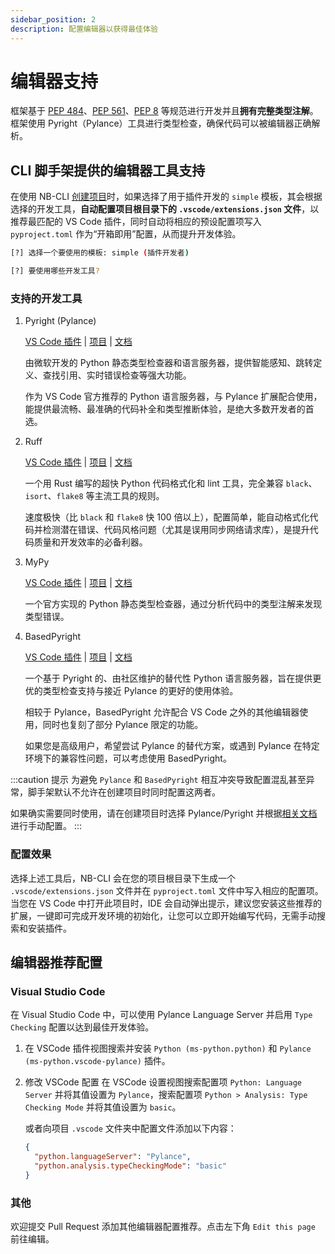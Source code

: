 ```yaml
---
sidebar_position: 2
description: 配置编辑器以获得最佳体验
---
```


# 编辑器支持

框架基于 [PEP 484](https://www.python.org/dev/peps/pep-0484/)、[PEP 561](https://www.python.org/dev/peps/pep-0561/)、[PEP 8](https://www.python.org/dev/peps/pep-0008/) 等规范进行开发并且**拥有完整类型注解**。框架使用 Pyright（Pylance）工具进行类型检查，确保代码可以被编辑器正确解析。

## CLI 脚手架提供的编辑器工具支持

在使用 NB-CLI [创建项目](./quick-start.mdx#创建项目)时，如果选择了用于插件开发的 `simple` 模板，其会根据选择的开发工具，**自动配置项目根目录下的 `.vscode/extensions.json` 文件**，以推荐最匹配的 VS Code 插件，同时自动将相应的预设配置项写入 `pyproject.toml` 作为“开箱即用”配置，从而提升开发体验。

```bash
[?] 选择一个要使用的模板: simple (插件开发者)
```

```bash
[?] 要使用哪些开发工具?
```

### 支持的开发工具

1. Pyright (Pylance)

   [VS Code 插件](https://marketplace.visualstudio.com/items?itemName=ms-python.vscode-pylance) | [项目](https://github.com/microsoft/pyright) | [文档](https://microsoft.github.io/pyright/)

   由微软开发的 Python 静态类型检查器和语言服务器，提供智能感知、跳转定义、查找引用、实时错误检查等强大功能。

   作为 VS Code 官方推荐的 Python 语言服务器，与 Pylance 扩展配合使用，能提供最流畅、最准确的代码补全和类型推断体验，是绝大多数开发者的首选。

2. Ruff

   [VS Code 插件](https://marketplace.visualstudio.com/items?itemName=charliermarsh.ruff) | [项目](https://github.com/astral-sh/ruff) | [文档](https://docs.astral.sh/ruff/)

   一个用 Rust 编写的超快 Python 代码格式化和 lint 工具，完全兼容 `black`、`isort`、`flake8` 等主流工具的规则。

   速度极快（比 `black` 和 `flake8` 快 100 倍以上），配置简单，能自动格式化代码并检测潜在错误、代码风格问题（尤其是误用同步网络请求库），是提升代码质量和开发效率的必备利器。

3. MyPy

   [VS Code 插件](https://marketplace.visualstudio.com/items?itemName=matangover.mypy) | [项目](https://github.com/python/mypy) | [文档](https://mypy.readthedocs.io/en/stable/index.html)

   一个官方实现的 Python 静态类型检查器，通过分析代码中的类型注解来发现类型错误。

4. BasedPyright

   [VS Code 插件](https://marketplace.visualstudio.com/items?itemName=detachhead.basedpyright) | [项目](https://github.com/DetachHead/basedpyright) | [文档](https://docs.basedpyright.com/)

   一个基于 Pyright 的、由社区维护的替代性 Python 语言服务器，旨在提供更优的类型检查支持与接近 Pylance 的更好的使用体验。

   相较于 Pylance，BasedPyright 允许配合 VS Code 之外的其他编辑器使用，同时也复刻了部分 Pylance 限定的功能。

   如果您是高级用户，希望尝试 Pylance 的替代方案，或遇到 Pylance 在特定环境下的兼容性问题，可以考虑使用 BasedPyright。

:::caution 提示
为避免 `Pylance` 和 `BasedPyright` 相互冲突导致配置混乱甚至异常，脚手架默认不允许在创建项目时同时配置这两者。

如果确实需要同时使用，请在创建项目时选择 Pylance/Pyright 并根据[相关文档](https://docs.basedpyright.com/latest/installation/ides/#vscode-vscodium)进行手动配置。
:::

### 配置效果

选择上述工具后，NB-CLI 会在您的项目根目录下生成一个 `.vscode/extensions.json` 文件并在 `pyproject.toml` 文件中写入相应的配置项。当您在 VS Code 中打开此项目时，IDE
会自动弹出提示，建议您安装这些推荐的扩展，一键即可完成开发环境的初始化，让您可以立即开始编写代码，无需手动搜索和安装插件。

## 编辑器推荐配置

### Visual Studio Code

在 Visual Studio Code 中，可以使用 Pylance Language Server 并启用 `Type Checking` 配置以达到最佳开发体验。

1. 在 VSCode 插件视图搜索并安装 `Python (ms-python.python)` 和 `Pylance (ms-python.vscode-pylance)` 插件。
2. 修改 VSCode 配置
   在 VSCode 设置视图搜索配置项 `Python: Language Server` 并将其值设置为 `Pylance`，搜索配置项 `Python > Analysis: Type Checking Mode` 并将其值设置为 `basic`。

   或者向项目 `.vscode` 文件夹中配置文件添加以下内容：

   ```json title=settings.json
   {
     "python.languageServer": "Pylance",
     "python.analysis.typeCheckingMode": "basic"
   }
   ```

### 其他

欢迎提交 Pull Request 添加其他编辑器配置推荐。点击左下角 `Edit this page` 前往编辑。
